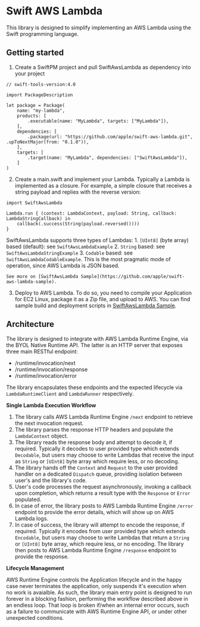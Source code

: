 # Swift AWS Lambda

This library is designed to simplify implementing an AWS Lambda using the Swift programming language.

## Getting started

  1. Create a SwiftPM project and pull SwiftAwsLambda as dependency into your project

  ```
  // swift-tools-version:4.0

  import PackageDescription

  let package = Package(
      name: "my-lambda",
      products: [
          .executable(name: "MyLambda", targets: ["MyLambda"]),
      ],
      dependencies: [
          .package(url: "https://github.com/apple/swift-aws-lambda.git", .upToNextMajor(from: "0.1.0")),
      ],
      targets: [
          .target(name: "MyLambda", dependencies: ["SwiftAwsLambda"]),
      ]
  )
  ```

  2. Create a main.swift and implement your Lambda. Typically a Lambda is implemented as a closure. For example, a simple closure that receives a string payload and replies with the reverse version:

  ```
  import SwiftAwsLambda

  Lambda.run { (context: LambdaContext, payload: String, callback: LambdaStringCallback) in
      callback(.success(String(payload.reversed())))
  }
  ```

  SwiftAwsLambda supports three types of Lambdas:
    1. `[UInt8]` (byte array) based (default): see `SwiftAwsLambdaExample`
    2. `String` based: see `SwiftAwsLambdaStringExample`
    3. `Codable` based: see `SwiftAwsLambdaCodableExample`. This is the most pragmatic mode of operation, since AWS Lambda is JSON based.

    See more on [SwiftAwsLambda Sample](https://github.com/apple/swift-aws-lambda-sample).

  3. Deploy to AWS Lambda. To do so, you need to compile your Application for EC2 Linux, package it as a Zip file, and upload to AWS. You can find sample build and deployment scripts in [SwiftAwsLambda Sample](https://github.com/apple/swift-aws-lambda-sample).

## Architecture

The library is designed to integrate with AWS Lambda Runtime Engine, via the BYOL Native Runtime API.
The latter is an HTTP server that exposes three main RESTful endpoint:
* /runtime/invocation/next
* /runtime/invocation/response
* /runtime/invocation/error

The library encapsulates these endpoints and the expected lifecycle via `LambdaRuntimeClient` and `LambdaRunner` respectively.

**Single Lambda Execution Workflow**

1. The library calls AWS Lambda Runtime Engine `/next` endpoint to retrieve the next invocation request.
2. The library parses the response HTTP headers and populate the `LambdaContext` object.
3. The library reads the response body and attempt to decode it, if required. Typically it decodes to user provided type which extends  `Decodable`, but users may choose to write Lambdas that receive the input as `String` or `[UInt8]` byte array which require less, or no decoding.
4. The library hands off the `Context` and `Request` to the user provided handler on a dedicated `Dispatch` queue, providing isolation between user's and the library's code.
5. User's code processes the request asynchronously, invoking a callback upon completion, which returns a result type with the `Response` or `Error` populated.
6. In case of error, the library posts to AWS Lambda Runtime Engine `/error` endpoint to provide the error details, which will show up on AWS Lambda logs.
7. In case of success, the library will attempt to encode the response, if required. Typically it encodes from user provided type which extends `Encodable`, but users may choose to write Lambdas that return a `String` or `[UInt8]` byte array, which require less, or no encoding. The library then posts to AWS Lambda Runtime Engine `/response` endpoint to provide the response.

**Lifecycle Management**

AWS Runtime Engine controls the Application lifecycle and in the happy case never terminates the application, only suspends it's execution when no work is avaialble. As such, the library main entry point is designed to run forever in a blocking fashion, performing the workflow described above in an endless loop. That loop is broken if/when an internal error occurs, such as a failure to communicate with AWS Runtime Engine API, or under other unexpected conditions.
